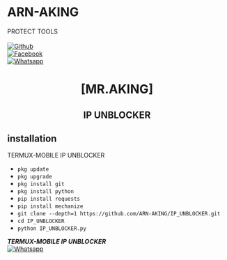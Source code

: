 # ARN-AKING
PROTECT TOOLS
<b></b> </br> <br>[![Github](https://img.shields.io/badge/Github-ARN-AKING-dimgray?style=flat-square&logo=github)](https://github.com/ARN-AKING)<br> [![Facebook](https://img.shields.io/badge/Facebook-ARN-AKING-blue?style=flat-square&logo=facebook)](https://www.facebook.com/RaYees.AmIr42011)<br> [![Whatsapp](https://img.shields.io/badge/Whatsapp-AKING-deepgreen?style=flat-square&logo=whatsapp)](https://wa.me/+93)



<h1 align="center"> [MR.AKING]</h1>

<h2 align="center">  IP UNBLOCKER </h2>


## <b>installation</b>

TERMUX-MOBILE IP UNBLOCKER


- `pkg update`
- `pkg upgrade`
- `pkg install git`
- `pkg install python`
- `pip install requests`
- `pip install mechanize`
- `git clone --depth=1 https://github.com/ARN-AKING/IP_UNBLOCKER.git`
- `cd IP_UNBLOCKER`
- `python IP_UNBLOCKER.py`



 ___TERMUX-MOBILE IP UNBLOCKER___</br>
 [![Whatsapp](https://img.shields.io/badge/Whatsapp-AKING-deepgreen?style=flat-square&logo=whatsapp)](https://wa.me/+93)
